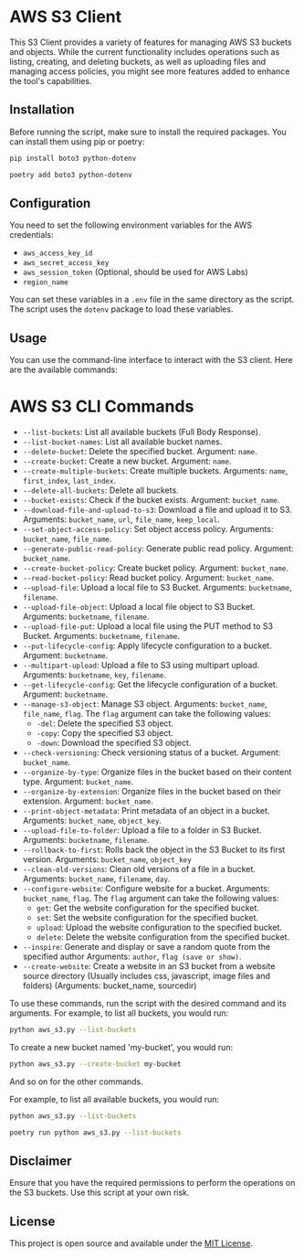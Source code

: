 # AWS S3 Client

This S3 Client provides a variety of features for managing AWS S3 buckets and objects. While the current functionality includes operations such as listing, creating, and deleting buckets, as well as uploading files and managing access policies, you might see more features added to enhance the tool's capabilities.

## Installation

Before running the script, make sure to install the required packages. You can install them using pip or poetry:

```bash
pip install boto3 python-dotenv
```
```bash
poetry add boto3 python-dotenv
```

## Configuration

You need to set the following environment variables for the AWS credentials:

- `aws_access_key_id`
- `aws_secret_access_key`
- `aws_session_token` (Optional, should be used for AWS Labs)
- `region_name` 

You can set these variables in a `.env` file in the same directory as the script. The script uses the `dotenv` package to load these variables.

## Usage

You can use the command-line interface to interact with the S3 client. Here are the available commands:

# AWS S3 CLI Commands

- `--list-buckets`: List all available buckets (Full Body Response).
- `--list-bucket-names`: List all available bucket names.
- `--delete-bucket`: Delete the specified bucket. Argument: `name`.
- `--create-bucket`: Create a new bucket. Argument: `name`.
- `--create-multiple-buckets`: Create multiple buckets. Arguments: `name`, `first_index`, `last_index`.
- `--delete-all-buckets`: Delete all buckets.
- `--bucket-exists`: Check if the bucket exists. Argument: `bucket_name`.
- `--download-file-and-upload-to-s3`: Download a file and upload it to S3. Arguments: `bucket_name`, `url`, `file_name`, `keep_local`.
- `--set-object-access-policy`: Set object access policy. Arguments: `bucket_name`, `file_name`.
- `--generate-public-read-policy`: Generate public read policy. Argument: `bucket_name`.
- `--create-bucket-policy`: Create bucket policy. Argument: `bucket_name`.
- `--read-bucket-policy`: Read bucket policy. Argument: `bucket_name`.
- `--upload-file`: Upload a local file to S3 Bucket. Arguments: `bucketname`, `filename`.
- `--upload-file-object`: Upload a local file object to S3 Bucket. Arguments: `bucketname`, `filename`.
- `--upload-file-put`: Upload a local file using the PUT method to S3 Bucket. Arguments: `bucketname`, `filename`.
- `--put-lifecycle-config`: Apply lifecycle configuration to a bucket. Argument: `bucketname`.
- `--multipart-upload`: Upload a file to S3 using multipart upload. Arguments: `bucketname`, `key`, `filename`.
- `--get-lifecycle-config`: Get the lifecycle configuration of a bucket. Argument: `bucketname`.
- `--manage-s3-object`: Manage S3 object. Arguments: `bucket_name`, `file_name`, `flag`. The `flag` argument can take the following values:
  - `-del`: Delete the specified S3 object.
  - `-copy`: Copy the specified S3 object.
  - `-down`: Download the specified S3 object.
- `--check-versioning`: Check versioning status of a bucket. Argument: `bucket_name`.
- `--organize-by-type`: Organize files in the bucket based on their content type. Argument: `bucket_name`.
- `--organize-by-extension`: Organize files in the bucket based on their extension. Argument: `bucket_name`.
- `--print-object-metadata`: Print metadata of an object in a bucket. Arguments: `bucket_name`, `object_key`.
- `--upload-file-to-folder`: Upload a file to a folder in S3 Bucket. Arguments: `bucketname`, `filename`.
- `--rollback-to-first`: Rolls back the object in the S3 Bucket to its first version. Arguments: `bucket_name`, `object_key`
- `--clean-old-versions`: Clean old versions of a file in a bucket. Arguments: `bucket_name`, `filename`, `day`.
- `--configure-website`: Configure website for a bucket. Arguments: `bucket_name`, `flag`. The `flag` argument can take the following values:
  - `get`: Get the website configuration for the specified bucket.
  - `set`: Set the website configuration for the specified bucket.
  - `upload`: Upload the website configuration to the specified bucket.
  - `delete`: Delete the website configuration from the specified bucket.
- `--inspire`: Generate and display or save a random quote from the specified author Arguments: `author`, `flag (save or show)`.
- `--create-website`: Create a website in an S3 bucket from a website source directory (Usually includes css, javascript, image files and folders) (Arguments: bucket_name, sourcedir)

To use these commands, run the script with the desired command and its arguments. For example, to list all buckets, you would run:

```bash
python aws_s3.py --list-buckets
```

To create a new bucket named 'my-bucket', you would run:

```bash
python aws_s3.py --create-bucket my-bucket
```

And so on for the other commands.

For example, to list all available buckets, you would run:

```bash
python aws_s3.py --list-buckets
```
```bash
poetry run python aws_s3.py --list-buckets
```

## Disclaimer

Ensure that you have the required permissions to perform the operations on the S3 buckets. Use this script at your own risk.

## License

This project is open source and available under the [MIT License](LICENSE).
